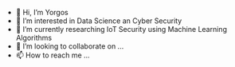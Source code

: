 - 👋 Hi, I’m Yorgos
- 👀 I’m interested in Data Science an Cyber Security
- 🌱 I’m currently researching IoT Security using Machine Learning Algorithms
- 💞️ I’m looking to collaborate on ...
- 📫 How to reach me ...

<!---
gtheodoridis/gtheodoridis is a ✨ special ✨ repository because its `README.md` (this file) appears on your GitHub profile.
You can click the Preview link to take a look at your changes.
--->

